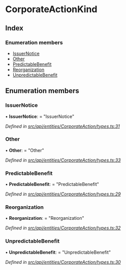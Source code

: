 # CorporateActionKind

## Index

### Enumeration members

* [IssuerNotice](corporateactionkind.md#issuernotice)
* [Other](corporateactionkind.md#other)
* [PredictableBenefit](corporateactionkind.md#predictablebenefit)
* [Reorganization](corporateactionkind.md#reorganization)
* [UnpredictableBenefit](corporateactionkind.md#unpredictablebenefit)

## Enumeration members

### IssuerNotice

• **IssuerNotice**: = "IssuerNotice"

_Defined in_ [_src/api/entities/CorporateAction/types.ts:31_](https://github.com/PolymathNetwork/polymesh-sdk/blob/23062de4/src/api/entities/CorporateAction/types.ts#L31)

### Other

• **Other**: = "Other"

_Defined in_ [_src/api/entities/CorporateAction/types.ts:33_](https://github.com/PolymathNetwork/polymesh-sdk/blob/23062de4/src/api/entities/CorporateAction/types.ts#L33)

### PredictableBenefit

• **PredictableBenefit**: = "PredictableBenefit"

_Defined in_ [_src/api/entities/CorporateAction/types.ts:29_](https://github.com/PolymathNetwork/polymesh-sdk/blob/23062de4/src/api/entities/CorporateAction/types.ts#L29)

### Reorganization

• **Reorganization**: = "Reorganization"

_Defined in_ [_src/api/entities/CorporateAction/types.ts:32_](https://github.com/PolymathNetwork/polymesh-sdk/blob/23062de4/src/api/entities/CorporateAction/types.ts#L32)

### UnpredictableBenefit

• **UnpredictableBenefit**: = "UnpredictableBenefit"

_Defined in_ [_src/api/entities/CorporateAction/types.ts:30_](https://github.com/PolymathNetwork/polymesh-sdk/blob/23062de4/src/api/entities/CorporateAction/types.ts#L30)


